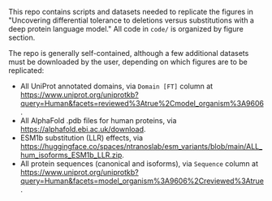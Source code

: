 This repo contains scripts and datasets needed to replicate the figures in "Uncovering differential tolerance to deletions versus substitutions with a deep protein language model." All code in `code/` is organized by figure section. 

The repo is generally self-contained, although a few additional datasets must be downloaded by the user, depending on which figures are to be replicated:

- All UniProt annotated domains, via `Domain [FT]` column at https://www.uniprot.org/uniprotkb?query=Human&facets=reviewed%3Atrue%2Cmodel_organism%3A9606.
- All AlphaFold .pdb files for human proteins, via https://alphafold.ebi.ac.uk/download.
- ESM1b substitution (LLR) effects, via https://huggingface.co/spaces/ntranoslab/esm_variants/blob/main/ALL_hum_isoforms_ESM1b_LLR.zip.
- All protein sequences (canonical and isoforms), via `Sequence` column at https://www.uniprot.org/uniprotkb?query=Human&facets=model_organism%3A9606%2Creviewed%3Atrue.
  

